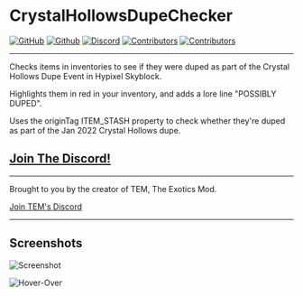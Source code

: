 
# CrystalHollowsDupeChecker
[![GitHub](https://img.shields.io/github/v/release/TGWaffles/CrystalHollowsDupeChecker?logo=github)](https://github.com/TGWaffles/CrystalHollowsDupeChecker/releases/latest) [![Github](https://img.shields.io/github/downloads/TGWaffles/CrystalHollowsDupeChecker/total?label=Total%20Downloads&logo=GITHUB)](https://github.com/TGWaffles/CrystalHollowsDupeChecker/releases/latest) [![Discord](https://img.shields.io/discord/944323039565320232?label=discord&logo=Discord&logoColor=FFFFFF%22)](https://discord.gg/arDxQZHBUs) [![Contributors](https://img.shields.io/github/contributors/TGWaffles/CrystalHollowsDupeChecker?&logo=GitHub)](https://github.com/TGWaffles/CrystalHollowsDupeChecker/graphs/contributors) [![Contributors](https://img.shields.io/github/license/TGWaffles/CrystalHollowsDupeChecker?color=blue)](https://github.com/TGWaffles/CrystalHollowsDupeChecker/blob/master/LICENSE)

---
Checks items in inventories to see if they were duped as part of the Crystal Hollows Dupe Event in Hypixel Skyblock.

Highlights them in red in your inventory, and adds a lore line "POSSIBLY DUPED".

Uses the originTag ITEM_STASH property to check whether they're duped as part of the Jan 2022 Crystal Hollows dupe.

## [Join The Discord!](https://discord.gg/arDxQZHBUs)

---
Brought to you by the creator of TEM, The Exotics Mod.

[Join TEM's Discord](https://discord.gg/wrbRbXMjby)

---
## Screenshots

![Screenshot](https://thom.club/BZKpQ9U.png)

![Hover-Over](https://thom.club/4ruEHMY.png)
